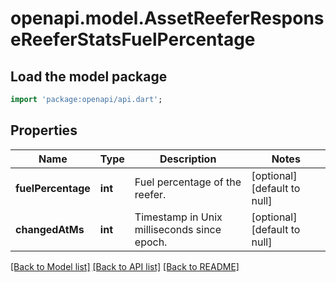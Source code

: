 # openapi.model.AssetReeferResponseReeferStatsFuelPercentage

## Load the model package
```dart
import 'package:openapi/api.dart';
```

## Properties
Name | Type | Description | Notes
------------ | ------------- | ------------- | -------------
**fuelPercentage** | **int** | Fuel percentage of the reefer. | [optional] [default to null]
**changedAtMs** | **int** | Timestamp in Unix milliseconds since epoch. | [optional] [default to null]

[[Back to Model list]](../README.md#documentation-for-models) [[Back to API list]](../README.md#documentation-for-api-endpoints) [[Back to README]](../README.md)


